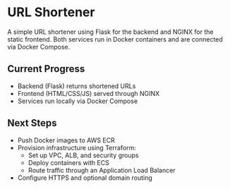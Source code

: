 # URL Shortener

A simple URL shortener using Flask for the backend and NGINX for the static frontend. Both services run in Docker containers and are connected via Docker Compose.

## Current Progress

- Backend (Flask) returns shortened URLs
- Frontend (HTML/CSS/JS) served through NGINX
- Services run locally via Docker Compose

## Next Steps

- Push Docker images to AWS ECR
- Provision infrastructure using Terraform:
  - Set up VPC, ALB, and security groups
  - Deploy containers with ECS
  - Route traffic through an Application Load Balancer
- Configure HTTPS and optional domain routing
